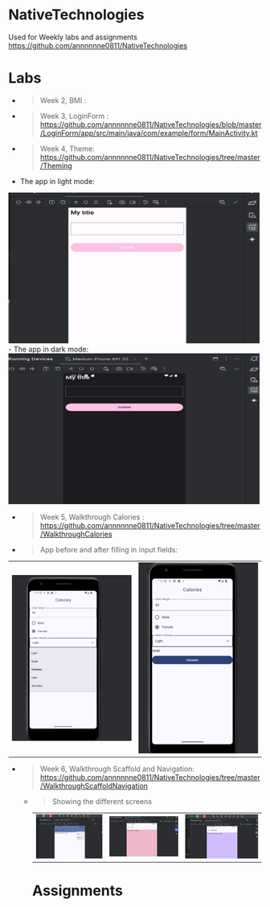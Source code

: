 # NativeTechnologies
Used for Weekly labs and assignments
https://github.com/annnnnne0811/NativeTechnologies

# Labs 
- > Week 2, BMI  : 
- > Week 3, LoginForm : https://github.com/annnnnne0811/NativeTechnologies/blob/master/LoginForm/app/src/main/java/com/example/form/MainActivity.kt
- > Week 4, Theme: https://github.com/annnnnne0811/NativeTechnologies/tree/master/Theming
- The app in light mode: 
<img src="img.png" alt="Light Mode" height="300" width="500">
- The app in dark mode:
<img src="img_1.png" alt="Dark Mode" height="300" width="500">

- > Week 5, Walkthrough Calories  : https://github.com/annnnnne0811/NativeTechnologies/tree/master/WalkthroughCalories 
- >  App before and after filling in input fields:
<table>
<tr>
  <td><img src="calorie1.png" alt="before" width="500"> </td>
  <td><img src="calorie2.png" alt="before" width="500"></td>
</tr>
</table>

- > Week 6, Walkthrough Scaffold and Navigation: https://github.com/annnnnne0811/NativeTechnologies/tree/master/WalkthroughScaffoldNavigation 
  - > Showing the different screens
    <table>
<tr>
  <td><img src="week6.png" alt="before" width="1302"> </td>
  <td><img src="week61.png" alt="before" width="1354"></td>
  <td><img src="week62.png" alt="before" width="1424"></td>
</tr>
    </table>









# Assignments

